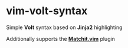 # vim-volt-syntax
Simple **Volt** syntax based on **Jinja2** highlighting

Additionally supports the [**Matchit.vim**](https://github.com/vim-scripts/matchit.zip) plugin
